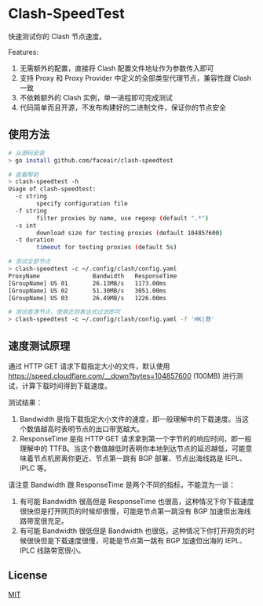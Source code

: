 # Clash-SpeedTest

快速测试你的 Clash 节点速度。

Features:
1. 无需额外的配置，直接将 Clash 配置文件地址作为参数传入即可
2. 支持 Proxy 和 Proxy Provider 中定义的全部类型代理节点，兼容性跟 Clash 一致
3. 不依赖额外的 Clash 实例，单一进程即可完成测试
4. 代码简单而且开源，不发布构建好的二进制文件，保证你的节点安全

## 使用方法

```bash
# 从源码安装
> go install github.com/faceair/clash-speedtest

# 查看帮助
> clash-speedtest -h
Usage of clash-speedtest:
  -c string
        specify configuration file
  -f string
        filter proxies by name, use regexp (default ".*")
  -s int
        download size for testing proxies (default 104857600)
  -t duration
        timeout for testing proxies (default 5s)

# 测试全部节点
> clash-speedtest -c ~/.config/clash/config.yaml
ProxyName              	Bandwidth 	ResponseTime
[GroupName] US 01      	26.13MB/s 	1173.00ms
[GroupName] US 02     	51.30MB/s 	3051.00ms
[GroupName] US 03      	26.49MB/s 	1226.00ms

# 测试香港节点，使用正则表达式过滤即可
> clash-speedtest -c ~/.config/clash/config.yaml -f 'HK|港'
```

## 速度测试原理

通过 HTTP GET 请求下载指定大小的文件，默认使用 https://speed.cloudflare.com/__down?bytes=104857600 (100MB) 进行测试，计算下载时间得到下载速度。

测试结果：
1. Bandwidth 是指下载指定大小文件的速度，即一般理解中的下载速度。当这个数值越高时表明节点的出口带宽越大。
2. ResponseTime 是指 HTTP GET 请求拿到第一个字节的的响应时间，即一般理解中的 TTFB。当这个数值越低时表明你本地到达节点的延迟越低，可能意味着节点机房离你更近、节点第一跳有 BGP 部署、节点出海线路是 IEPL、IPLC 等。

请注意 Bandwidth 跟 ResponseTime 是两个不同的指标，不能混为一谈：
1. 有可能 Bandwidth 很高但是 ResponseTime 也很高，这种情况下你下载速度很快但是打开网页的时候却很慢，可能是节点第一跳没有 BGP 加速但出海线路带宽很充足。
2. 有可能 Bandwidth 很低但是 Bandwidth 也很低，这种情况下你打开网页的时候很快但是下载速度很慢，可能是节点第一跳有 BGP 加速但出海的 IEPL、IPLC 线路带宽很小。

## License

[MIT](LICENSE)
